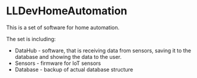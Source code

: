 # LLDevHomeAutomation
This is a set of software for home automation.

The set is including: 
- DataHub - software, that is receiving data from sensors, saving it to the database and showing the data to the user.
- Sensors - firmware for IoT sensors
- Database - backup of actual database structure
